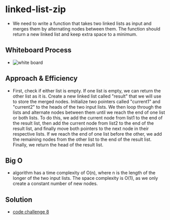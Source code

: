 # linked-list-zip

- We need to write a function that takes two linked lists as input and merges them by alternating nodes between them. The function should return a new linked list and keep extra space to a minimum.

## Whiteboard Process

- ![white board](code_challenge_8_whiteboard.png)

## Approach & Efficiency

- First, check if either list is empty. If one list is empty, we can return the other list as it is.
Create a new linked list called "result" that we will use to store the merged nodes.
Initialize two pointers called "current1" and "current2" to the heads of the two input lists.
We then loop through the lists and alternate nodes between them until we reach the end of one list or both lists. To do this, we add the current node from list1 to the end of the result list, then add the current node from list2 to the end of the result list, and finally move both pointers to the next node in their respective lists.
If we reach the end of one list before the other, we add the remaining nodes from the other list to the end of the result list.
Finally, we return the head of the result list.

## Big O

-  algorithm has a time complexity of O(n), where n is the length of the longer of the two input lists. The space complexity is O(1), as we only create a constant number of new nodes.

## Solution

- [code challenge 8](linked_list_zip.py)
